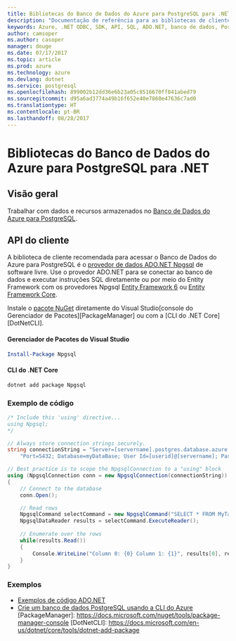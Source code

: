 ```yaml
---
title: Bibliotecas do Banco de Dados do Azure para PostgreSQL para .NET
description: "Documentação de referência para as bibliotecas de cliente .NET para o Banco de Dados do Azure para PostgreSQL"
keywords: Azure, .NET ODBC, SDK, API, SQL, ADO.NET, banco de dados, PostGres, PostgreSQL
author: camsoper
ms.author: casoper
manager: douge
ms.date: 07/17/2017
ms.topic: article
ms.prod: azure
ms.technology: azure
ms.devlang: dotnet
ms.service: postgresql
ms.openlocfilehash: 899002b12dd36e6b23a05c8516670ff841abed79
ms.sourcegitcommit: d95a6ad3774a49b16f652e40e7860e47636c7ad0
ms.translationtype: HT
ms.contentlocale: pt-BR
ms.lasthandoff: 08/28/2017
---
```

# <a name="azure-database-for-postgresql-libraries-for-net"></a>Bibliotecas do Banco de Dados do Azure para PostgreSQL para .NET

## <a name="overview"></a>Visão geral

Trabalhar com dados e recursos armazenados no [Banco de Dados do Azure para PostgreSQL](https://docs.microsoft.com/azure/postgresql/).

## <a name="client-api"></a>API do cliente

A biblioteca de cliente recomendada para acessar o Banco de Dados do Azure para PostgreSQL é o [provedor de dados ADO.NET Npgsql](http://www.npgsql.org/) de software livre. Use o provedor ADO.NET para se conectar ao banco de dados e executar instruções SQL diretamente ou por meio do Entity Framework com os provedores Npgsql [Entity Framework 6](http://www.npgsql.org/ef6/index.html) ou [Entity Framework Core](http://www.npgsql.org/efcore/index.html).

Instale o [pacote NuGet](https://www.nuget.org/packages/Npgsql) diretamente do Visual Studio[console do Gerenciador de Pacotes][PackageManager] ou com a [CLI do .NET Core][DotNetCLI].

#### <a name="visual-studio-package-manager"></a>Gerenciador de Pacotes do Visual Studio

```powershell
Install-Package Npgsql
```

#### <a name="net-core-cli"></a>CLI do .NET Core

```bash
dotnet add package Npgsql
```

### <a name="code-example"></a>Exemplo de código

```csharp
/* Include this 'using' directive...
using Npgsql;
*/

// Always store connection strings securely. 
string connectionString = "Server=[servername].postgres.database.azure.com; " +
    "Port=5432; Database=myDataBase; User Id=[userid]@[servername]; Password=password;";

// Best practice is to scope the NpgsqlConnection to a "using" block
using (NpgsqlConnection conn = new NpgsqlConnection(connectionString))
{
    // Connect to the database
    conn.Open();

    // Read rows
    NpgsqlCommand selectCommand = new NpgsqlCommand("SELECT * FROM MyTable", conn);
    NpgsqlDataReader results = selectCommand.ExecuteReader();
    
    // Enumerate over the rows
    while(results.Read())
    {
        Console.WriteLine("Column 0: {0} Column 1: {1}", results[0], results[1]);
    }
}
```

### <a name="samples"></a>Exemplos

- [Exemplos de código ADO.NET](/dotnet/framework/data/adonet/ado-net-code-examples)
- [Crie um banco de dados PostgreSQL usando a CLI do Azure](https://docs.microsoft.com/azure/postgresql/tutorial-design-database-using-azure-cli) [PackageManager]: https://docs.microsoft.com/nuget/tools/package-manager-console [DotNetCLI]: https://docs.microsoft.com/en-us/dotnet/core/tools/dotnet-add-package